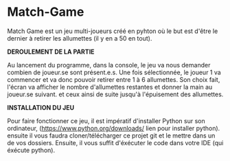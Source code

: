 # Match-Game

Match Game est un jeu multi-joueurs créé en pyhton où le but est d'être le dernier à retirer les allumettes (il y en a 50 en tout).

**DEROULEMENT DE LA PARTIE**

Au lancement du programme, dans la console, le jeu va nous demander combien de joueur.se sont présent.e.s.
Une fois sélectionnée, le joueur 1 va commencer et va donc pouvoir retirer entre 1 à 6 allumettes.
Son choix fait, l'écran va afficher le nombre d'allumettes restantes et donner la main au joueur.se suivant.
et ceux ainsi de suite jusqu'à l'épuisement des allumettes.

**INSTALLATION DU JEU**

Pour faire fonctionner ce jeu, il est impératif d'installer Python sur son ordinateur, (https://www.python.org/downloads/ lien pour installer python).
ensuite il vous faudra cloner/télécharger ce projet git et le mettre dans un de vos dossiers.
Ensuite, il vous suffit d'éxécuter le code dans votre IDE (qui éxécute python).


